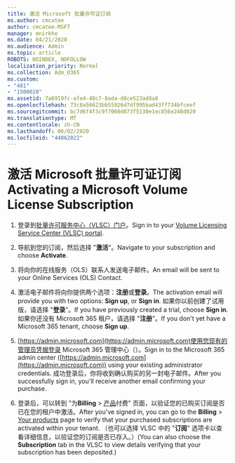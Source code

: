 ```yaml
---
title: 激活 Microsoft 批量许可证订阅
ms.author: cmcatee
author: cmcatee-MSFT
manager: mnirkhe
ms.date: 04/21/2020
ms.audience: Admin
ms.topic: article
ROBOTS: NOINDEX, NOFOLLOW
localization_priority: Normal
ms.collection: Adm_O365
ms.custom:
- "481"
- "1500028"
ms.assetid: 7a6919fc-afe4-40c7-8ada-d8ce523ad8a8
ms.openlocfilehash: 73c8a56623bb55926d7df995bad43ff734bfceef
ms.sourcegitcommit: bc7d6f4f3c9f7060d073f5130e1ec856e248d020
ms.translationtype: MT
ms.contentlocale: zh-CN
ms.lasthandoff: 06/02/2020
ms.locfileid: "44062022"
---
```

# <a name="activating-a-microsoft-volume-license-subscription"></a><span data-ttu-id="05a17-102">激活 Microsoft 批量许可证订阅</span><span class="sxs-lookup"><span data-stu-id="05a17-102">Activating a Microsoft Volume License Subscription</span></span>

1. <span data-ttu-id="05a17-103">登录到[批量许可服务中心（VLSC）门户](https://go.microsoft.com/fwlink/p/?LinkId=329762)。</span><span class="sxs-lookup"><span data-stu-id="05a17-103">Sign in to your [Volume Licensing Service Center (VLSC) portal](https://go.microsoft.com/fwlink/p/?LinkId=329762).</span></span>

2. <span data-ttu-id="05a17-104">导航到您的订阅，然后选择 "**激活**"。</span><span class="sxs-lookup"><span data-stu-id="05a17-104">Navigate to your subscription and choose **Activate**.</span></span>

3. <span data-ttu-id="05a17-105">将向你的在线服务（OLS）联系人发送电子邮件。</span><span class="sxs-lookup"><span data-stu-id="05a17-105">An email will be sent to your Online Services (OLS) Contact.</span></span>

4. <span data-ttu-id="05a17-106">激活电子邮件将向你提供两个选项：**注册**或**登录**。</span><span class="sxs-lookup"><span data-stu-id="05a17-106">The activation email will provide you with two options: **Sign up**, or **Sign in**.</span></span> <span data-ttu-id="05a17-107">如果你以前创建了试用版，请选择 "**登录**"。</span><span class="sxs-lookup"><span data-stu-id="05a17-107">If you have previously created a trial, choose **Sign in**.</span></span> <span data-ttu-id="05a17-108">如果你还没有 Microsoft 365 租户，请选择 "**注册**"。</span><span class="sxs-lookup"><span data-stu-id="05a17-108">If you don't yet have a Microsoft 365 tenant, choose **Sign up**.</span></span>

5. <span data-ttu-id="05a17-109">[https://admin.microsoft.com](https://admin.microsoft.com)使用您现有的管理员凭据登录 Microsoft 365 管理中心（）。</span><span class="sxs-lookup"><span data-stu-id="05a17-109">Sign in to the Microsoft 365 admin center ([https://admin.microsoft.com](https://admin.microsoft.com)) using your existing administrator credentials.</span></span> <span data-ttu-id="05a17-110">成功登录后，你将收到确认购买的另一封电子邮件。</span><span class="sxs-lookup"><span data-stu-id="05a17-110">After you successfully sign in, you'll receive another email confirming your purchase.</span></span>

6. <span data-ttu-id="05a17-111">登录后，可以转到 "为**Billing** \> [产品](https://go.microsoft.com/fwlink/p/?linkid=842054)付费" 页面，以验证您的已购买订阅是否已在您的租户中激活。</span><span class="sxs-lookup"><span data-stu-id="05a17-111">After you've signed in, you can go to the **Billing** \> [Your products](https://go.microsoft.com/fwlink/p/?linkid=842054) page to verify that your purchased subscriptions are activated within your tenant.</span></span> <span data-ttu-id="05a17-112">（也可以选择 VLSC 中的 "**订阅**" 选项卡以查看详细信息，以验证您的订阅是否已存入。）</span><span class="sxs-lookup"><span data-stu-id="05a17-112">(You can also choose the **Subscription** tab in the VLSC to view details verifying that your subscription has been deposited.)</span></span>
